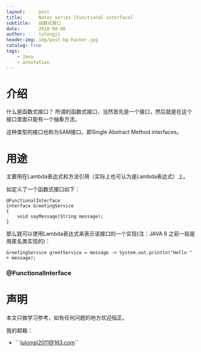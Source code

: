 ```yaml
---
layout:     post
title:      Notes series [Functional interface]
subtitle:   函数式接口
date:       2018-08-08
author:     lulongji
header-img: img/post-bg-hacker.jpg
catalog: true
tags:
    - Java
    - annotation
---
```


# 介绍
什么是函数式接口？
所谓的函数式接口，当然首先是一个接口，然后就是在这个接口里面只能有一个抽象方法。

这种类型的接口也称为SAM接口，即Single Abstract Method interfaces。

# 用途

主要用在Lambda表达式和方法引用（实际上也可认为是Lambda表达式）上。

如定义了一个函数式接口如下：

    @FunctionalInterface
    interface GreetingService 
    {
        void sayMessage(String message);
    }

那么就可以使用Lambda表达式来表示该接口的一个实现(注：JAVA 8 之前一般是用匿名类实现的)：

    GreetingService greetService = message -> System.out.println("Hello " + message);



### @FunctionalInterface



# 声明
本文只做学习参考，如有任何问题的地方欢迎指正。

我的邮箱：
- ```lulongji2011@163.com``